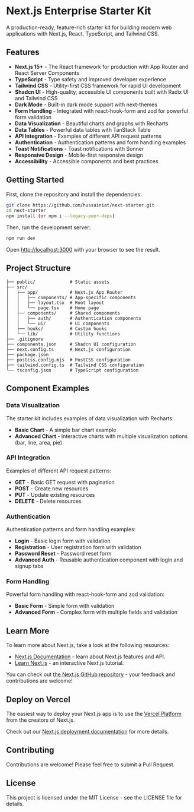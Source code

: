 # Next.js Enterprise Starter Kit

A production-ready, feature-rich starter kit for building modern web applications with Next.js, React, TypeScript, and Tailwind CSS.

## Features

- **Next.js 15+** - The React framework for production with App Router and React Server Components
- **TypeScript** - Type safety and improved developer experience
- **Tailwind CSS** - Utility-first CSS framework for rapid UI development
- **Shadcn UI** - High-quality, accessible UI components built with Radix UI and Tailwind CSS
- **Dark Mode** - Built-in dark mode support with next-themes
- **Form Handling** - Integrated with react-hook-form and zod for powerful form validation
- **Data Visualization** - Beautiful charts and graphs with Recharts
- **Data Tables** - Powerful data tables with TanStack Table
- **API Integration** - Examples of different API request patterns
- **Authentication** - Authentication patterns and form handling examples
- **Toast Notifications** - Toast notifications with Sonner
- **Responsive Design** - Mobile-first responsive design
- **Accessibility** - Accessible components and best practices

## Getting Started

First, clone the repository and install the dependencies:

```bash
git clone https://github.com/hussainiat/next-starter.git
cd next-starter
npm install (or npm i --legacy-peer-deps)
```

Then, run the development server:

```bash
npm run dev
```

Open [http://localhost:3000](http://localhost:3000) with your browser to see the result.

## Project Structure

```
├── public/             # Static assets
├── src/
│   ├── app/            # Next.js App Router
│   │   ├── components/ # App-specific components
│   │   ├── layout.tsx  # Root layout
│   │   └── page.tsx    # Home page
│   ├── components/     # Shared components
│   │   ├── auth/       # Authentication components
│   │   └── ui/         # UI components
│   ├── hooks/          # Custom hooks
│   └── lib/            # Utility functions
├── .gitignore
├── components.json     # Shadcn UI configuration
├── next.config.ts      # Next.js configuration
├── package.json
├── postcss.config.mjs  # PostCSS configuration
├── tailwind.config.ts  # Tailwind CSS configuration
└── tsconfig.json       # TypeScript configuration
```

## Component Examples

### Data Visualization

The starter kit includes examples of data visualization with Recharts:

- **Basic Chart** - A simple bar chart example
- **Advanced Chart** - Interactive charts with multiple visualization options (bar, line, area, pie)

### API Integration

Examples of different API request patterns:

- **GET** - Basic GET request with pagination
- **POST** - Create new resources
- **PUT** - Update existing resources
- **DELETE** - Delete resources

### Authentication

Authentication patterns and form handling examples:

- **Login** - Basic login form with validation
- **Registration** - User registration form with validation
- **Password Reset** - Password reset form
- **Advanced Auth** - Reusable authentication component with login and signup tabs

### Form Handling

Powerful form handling with react-hook-form and zod validation:

- **Basic Form** - Simple form with validation
- **Advanced Form** - Complex form with multiple fields and validation

## Learn More

To learn more about Next.js, take a look at the following resources:

- [Next.js Documentation](https://nextjs.org/docs) - learn about Next.js features and API.
- [Learn Next.js](https://nextjs.org/learn) - an interactive Next.js tutorial.

You can check out [the Next.js GitHub repository](https://github.com/vercel/next.js) - your feedback and contributions are welcome!

## Deploy on Vercel

The easiest way to deploy your Next.js app is to use the [Vercel Platform](https://vercel.com/new?utm_medium=default-template&filter=next.js&utm_source=create-next-app&utm_campaign=create-next-app-readme) from the creators of Next.js.

Check out our [Next.js deployment documentation](https://nextjs.org/docs/app/building-your-application/deploying) for more details.

## Contributing

Contributions are welcome! Please feel free to submit a Pull Request.

## License

This project is licensed under the MIT License - see the LICENSE file for details.
